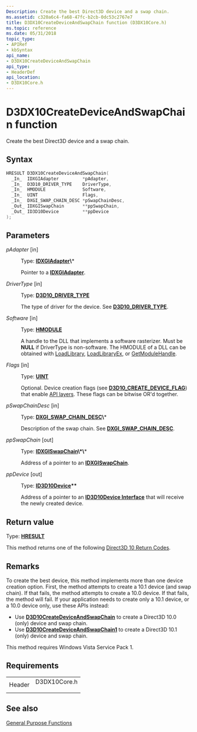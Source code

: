 ```yaml
---
Description: Create the best Direct3D device and a swap chain.
ms.assetid: c320a6c4-fa68-47fc-b2cb-0dc53c2767e7
title: D3DX10CreateDeviceAndSwapChain function (D3DX10Core.h)
ms.topic: reference
ms.date: 05/31/2018
topic_type: 
- APIRef
- kbSyntax
api_name: 
- D3DX10CreateDeviceAndSwapChain
api_type: 
- HeaderDef
api_location: 
- D3DX10Core.h
---
```


# D3DX10CreateDeviceAndSwapChain function

Create the best Direct3D device and a swap chain.

## Syntax


```C++
HRESULT D3DX10CreateDeviceAndSwapChain(
  _In_  IDXGIAdapter         *pAdapter,
  _In_  D3D10_DRIVER_TYPE    DriverType,
  _In_  HMODULE              Software,
  _In_  UINT                 Flags,
  _In_  DXGI_SWAP_CHAIN_DESC *pSwapChainDesc,
  _Out_ IDXGISwapChain       **ppSwapChain,
  _Out_ ID3D10Device         **ppDevice
);
```



## Parameters

<dl> <dt>

*pAdapter* \[in\]
</dt> <dd>

Type: **[**IDXGIAdapter**](https://msdn.microsoft.com/en-us/library/Bb174523(v=VS.85).aspx)\***

Pointer to a [**IDXGIAdapter**](https://msdn.microsoft.com/en-us/library/Bb174523(v=VS.85).aspx).

</dd> <dt>

*DriverType* \[in\]
</dt> <dd>

Type: **[**D3D10\_DRIVER\_TYPE**](/windows/desktop/api/D3D10misc/ne-d3d10misc-d3d10_driver_type)**

The type of driver for the device. See [**D3D10\_DRIVER\_TYPE**](/windows/desktop/api/D3D10misc/ne-d3d10misc-d3d10_driver_type).

</dd> <dt>

*Software* \[in\]
</dt> <dd>

Type: **[**HMODULE**](https://msdn.microsoft.com/en-us/library/Aa383751(v=VS.85).aspx)**

A handle to the DLL that implements a software rasterizer. Must be **NULL** if DriverType is non-software. The HMODULE of a DLL can be obtained with [LoadLibrary](https://msdn2.microsoft.com/en-us/library/ms684175.aspx), [LoadLibraryEx](https://msdn2.microsoft.com/en-us/library/ms684179.aspx), or [GetModuleHandle](https://docs.microsoft.com/windows/desktop/api/libloaderapi/nf-libloaderapi-getmodulehandlea).

</dd> <dt>

*Flags* \[in\]
</dt> <dd>

Type: **[**UINT**](https://msdn.microsoft.com/en-us/library/Aa383751(v=VS.85).aspx)**

Optional. Device creation flags (see [**D3D10\_CREATE\_DEVICE\_FLAG**](/windows/desktop/api/D3D10/ne-d3d10-d3d10_create_device_flag)) that enable [API layers](d3d10-graphics-programming-guide-api-features-layers.md). These flags can be bitwise OR'd together.

</dd> <dt>

*pSwapChainDesc* \[in\]
</dt> <dd>

Type: **[**DXGI\_SWAP\_CHAIN\_DESC**](https://msdn.microsoft.com/en-us/library/Bb173075(v=VS.85).aspx)\***

Description of the swap chain. See [**DXGI\_SWAP\_CHAIN\_DESC**](https://msdn.microsoft.com/en-us/library/Bb173075(v=VS.85).aspx).

</dd> <dt>

*ppSwapChain* \[out\]
</dt> <dd>

Type: **[**IDXGISwapChain**](https://msdn.microsoft.com/en-us/library/Bb174569(v=VS.85).aspx)\*\***

Address of a pointer to an [**IDXGISwapChain**](https://msdn.microsoft.com/en-us/library/Bb174569(v=VS.85).aspx).

</dd> <dt>

*ppDevice* \[out\]
</dt> <dd>

Type: **[**ID3D10Device**](/windows/desktop/api/D3D10/nn-d3d10-id3d10device)\*\***

Address of a pointer to an [**ID3D10Device Interface**](/windows/desktop/api/D3D10/nn-d3d10-id3d10device) that will receive the newly created device.

</dd> </dl>

## Return value

Type: **[**HRESULT**](https://msdn.microsoft.com/en-us/library/Bb401631(v=MSDN.10).aspx)**

This method returns one of the following [Direct3D 10 Return Codes](d3d10-graphics-reference-returnvalues.md).

## Remarks

To create the best device, this method implements more than one device creation option. First, the method attempts to create a 10.1 device (and swap chain). If that fails, the method attempts to create a 10.0 device. If that fails, the method will fail. If your application needs to create only a 10.1 device, or a 10.0 device only, use these APIs instead:

-   Use [**D3D10CreateDeviceAndSwapChain**](/windows/desktop/api/D3D10Misc/nf-d3d10misc-d3d10createdeviceandswapchain) to create a Direct3D 10.0 (only) device and swap chain.
-   Use [**D3D10CreateDeviceAndSwapChain1**](/windows/desktop/api/D3D10_1/nf-d3d10_1-d3d10createdeviceandswapchain1) to create a Direct3D 10.1 (only) device and swap chain.

This method requires Windows Vista Service Pack 1.

## Requirements



|                   |                                                                                         |
|-------------------|-----------------------------------------------------------------------------------------|
| Header<br/> | <dl> <dt>D3DX10Core.h</dt> </dl> |



## See also

<dl> <dt>

[General Purpose Functions](d3d10-graphics-reference-d3dx10-functions-general-purpose.md)
</dt> </dl>

 

 




